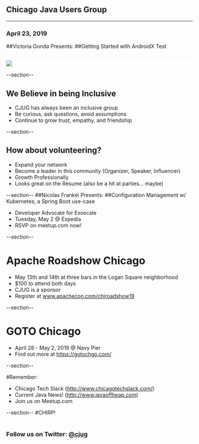 ## Chicago Java Users Group

---

### April 23, 2019

##Victoria Gonda Presents:
##Getting Started with AndroidX Test


<div style="background-color: white; margin-top: 30px;">
	<img src="images/cjug.gif" style="border: none; box-shadow: none;"/>
</div>


--section--
## We Believe in being Inclusive
 * CJUG has always been an inclusive group
 * Be curious, ask questions, avoid assumptions
 * Continue to grow trust, empathy, and friendship

--section--
## How about volunteering?
 * Expand your network
 * Become a leader in this community (Organizer, Speaker, Influencer)
 * Growth Professionally
 * Looks great on the Resume (also be a hit at parties... maybe)


--section--
##Nicolas Frankel Presents:
##Configuration Management w/ Kubernetes, a Spring Boot use-case
* Developer Advocate for Exoscale
* Tuesday, May 2 @ Expedia
* RSVP on meetup.com now!

--section--
# Apache Roadshow Chicago
* May 13th and 14th at three bars in the Logan Square neighborhood
* $100 to attend both days
* CJUG is a sponsor
* Register at www.apachecon.com/chiroadshow19

--section--

# GOTO Chicago
* April 28 - May 2, 2019 @ Navy Pier
* Find out more at https://gotochgo.com/

--section--

#Remember:
 * Chicago Tech Slack (http://www.chicagotechslack.com/)
 * Current Java News! (http://www.javaoffheap.com)
 * Join us on Meetup.com

--section--
#CHIRP!
<br/><br/>
### Follow us on Twitter: <u>@cjug</u>

